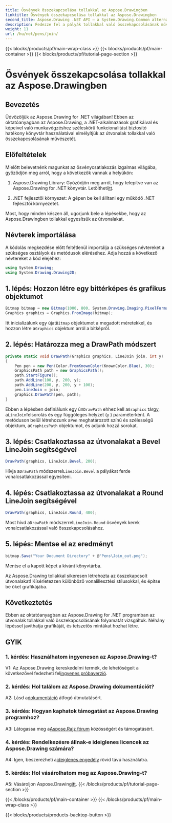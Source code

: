 ```yaml
---
title: Ösvények összekapcsolása tollakkal az Aspose.Drawingben
linktitle: Ösvények összekapcsolása tollakkal az Aspose.Drawingben
second_title: Aspose.Drawing .NET API – a System.Drawing.Common alternatívája
description: Fedezze fel a pályák tollakkal való összekapcsolásának művészetét az Aspose.Drawing for .NET-ben. Lenyűgöző grafikákat készíthet a LineJoin opciókkal.
weight: 11
url: /hu/net/pens/join/
---
```


{{< blocks/products/pf/main-wrap-class >}}
{{< blocks/products/pf/main-container >}}
{{< blocks/products/pf/tutorial-page-section >}}

# Ösvények összekapcsolása tollakkal az Aspose.Drawingben

## Bevezetés

Üdvözöljük az Aspose.Drawing for .NET világában! Ebben az oktatóanyagban az Aspose.Drawing, a .NET-alkalmazások grafikáival és képeivel való munkavégzéshez széleskörű funkcionalitást biztosító hatékony könyvtár használatával elmélyítjük az útvonalak tollakkal való összekapcsolásának művészetét.

## Előfeltételek

Mielőtt belevetnénk magunkat az ösvénycsatlakozás izgalmas világába, győződjön meg arról, hogy a következők vannak a helyükön:

1.  Aspose.Drawing Library: Győződjön meg arról, hogy telepítve van az Aspose.Drawing for .NET könyvtár. Letöltheti[itt](https://releases.aspose.com/drawing/net/).

2. .NET fejlesztői környezet: A gépen be kell állítani egy működő .NET fejlesztői környezetet.

Most, hogy minden készen áll, ugorjunk bele a lépésekbe, hogy az Aspose.Drawingben tollakkal egyesítsük az útvonalakat.

## Névterek importálása

A kódolás megkezdése előtt feltétlenül importálja a szükséges névtereket a szükséges osztályok és metódusok eléréséhez. Adja hozzá a következő névtereket a kód elejéhez:

```csharp
using System.Drawing;
using System.Drawing.Drawing2D;
```

## 1. lépés: Hozzon létre egy bittérképes és grafikus objektumot

```csharp
Bitmap bitmap = new Bitmap(1000, 800, System.Drawing.Imaging.PixelFormat.Format32bppPArgb);
Graphics graphics = Graphics.FromImage(bitmap);
```

 Itt inicializálunk egy újat`Bitmap` objektumot a megadott méretekkel, és hozzon létre a`Graphics` objektum arról a bitképről.

## 2. lépés: Határozza meg a DrawPath módszert

```csharp
private static void DrawPath(Graphics graphics, LineJoin join, int y)
{
    Pen pen = new Pen(Color.FromKnownColor(KnownColor.Blue), 30);
    GraphicsPath path = new GraphicsPath();
    path.StartFigure();
    path.AddLine(100, y, 200, y);
    path.AddLine(200, y, 200, y + 100);
    pen.LineJoin = join;
    graphics.DrawPath(pen, path);
}
```

 Ebben a lépésben definiálunk egy ún`DrawPath` ehhez kell a`Graphics` tárgy, a`LineJoin`felsorolás és egy függőleges helyzet (`y` ) paraméterként. A metóduson belül létrehozunk a`Pen` meghatározott színű és szélességű objektum, a`GraphicsPath` objektumot, és adjunk hozzá sorokat.

## 3. lépés: Csatlakoztassa az útvonalakat a Bevel LineJoin segítségével

```csharp
DrawPath(graphics, LineJoin.Bevel, 200);
```

 Hívja a`DrawPath` módszerrel`LineJoin.Bevel` a pályákat ferde vonalcsatlakozással egyesíteni.

## 4. lépés: Csatlakoztassa az útvonalakat a Round LineJoin segítségével

```csharp
DrawPath(graphics, LineJoin.Round, 400);
```

 Most hívd a`DrawPath` módszerrel`LineJoin.Round` ösvények kerek vonalcsatlakozással való összekapcsolásához.

## 5. lépés: Mentse el az eredményt

```csharp
bitmap.Save("Your Document Directory" + @"Pens\Join_out.png");
```

Mentse el a kapott képet a kívánt könyvtárba.

Az Aspose.Drawing tollakkal sikeresen létrehozta az összekapcsolt útvonalakat! Kísérletezzen különböző vonalillesztési stílusokkal, és építse be őket grafikájába.

## Következtetés

Ebben az oktatóanyagban az Aspose.Drawing for .NET programban az útvonalak tollakkal való összekapcsolásának folyamatát vizsgáltuk. Néhány lépéssel javíthatja grafikáját, és tetszetős mintákat hozhat létre.

## GYIK

### 1. kérdés: Használhatom ingyenesen az Aspose.Drawing-t?

 V1: Az Aspose.Drawing kereskedelmi termék, de lehetőségeit a következővel fedezheti fel[ingyenes próbaverzió](https://releases.aspose.com/).

### 2. kérdés: Hol találom az Aspose.Drawing dokumentációt?

 A2: Lásd a[dokumentáció](https://reference.aspose.com/drawing/net/) átfogó útmutatásért.

### 3. kérdés: Hogyan kaphatok támogatást az Aspose.Drawing programhoz?

 A3: Látogassa meg a[Aspose.Rajz fórum](https://forum.aspose.com/c/diagram/17) közösségért és támogatásért.

### 4. kérdés: Rendelkezésre állnak-e ideiglenes licencek az Aspose.Drawing számára?

 A4: Igen, beszerezheti a[ideiglenes engedély](https://purchase.aspose.com/temporary-license/) rövid távú használatra.

### 5. kérdés: Hol vásárolhatom meg az Aspose.Drawing-t?

 A5: Vásároljon Aspose.Drawing[itt](https://purchase.aspose.com/buy).
{{< /blocks/products/pf/tutorial-page-section >}}

{{< /blocks/products/pf/main-container >}}
{{< /blocks/products/pf/main-wrap-class >}}

{{< blocks/products/products-backtop-button >}}
